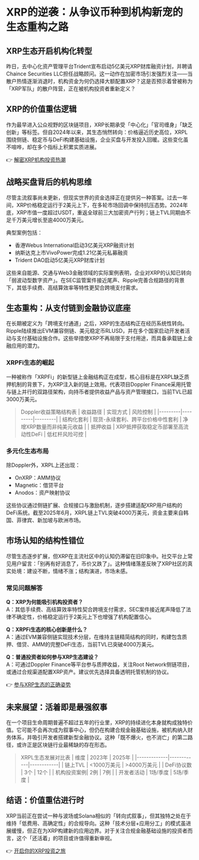 # XRP的逆袭：从争议币种到机构新宠的生态重构之路

## XRP生态开启机构化转型

昨日，去中心化资产管理平台Trident宣布启动5亿美元XRP财库融资计划，并聘请Chaince Securities LLC担任战略顾问。这一动作在加密市场引发强烈关注——当散户热情逐渐消退时，机构资金为何仍选择大额配置XRP？这是否预示着曾被称为「XRP军队」的散户阵营，正在被机构投资者重新定义？

## XRP的价值重估逻辑

作为最早进入公众视野的区块链项目，XRP长期承受「中心化」「官司缠身」「缺乏创新」等标签。但自2024年以来，其生态悄然转向：价格逼近历史高位，XRPL围绕侧链、稳定币与DeFi构建基础设施，企业买盘与开发投入回暖。这些变化虽不喧哗，却在多个指标上积累实质进展。

👉 [解密XRP机构投资热潮](https://bit.ly/okx_welcome)

## 战略买盘背后的机构思维

尽管主流叙事尚未更新，但现实世界的资金选择正在提供另一种答案。过去一年间，XRP价格稳定运行于2美元上下，在多轮市场回调中保持抗压态势。2024年底，XRP市值一度超过USDT，重返全球前三大加密资产行列；链上TVL同期由不足千万美元增长至逾4000万美元。

典型案例包括：
- 香港Webus International启动3亿美元XRP融资计划
- 纳斯达克上市VivoPower完成1.21亿美元私募融资
- Trident DAO启动5亿美元XRP财库计划

这些来自能源、交通与Web3金融领域的实际案例表明，企业对XRP的认知已转向「弱波动型数字资产」。在SEC监管案件接近尾声、Ripple完善合规路径的背景下，其低手续费、高结算效率等特性更契合跨境支付需求。

## 生态重构：从支付链到金融协议底座

在长期被定义为「跨境支付通道」之后，XRP的生态结构正在经历系统性转向。Ripple陆续推出EVM兼容侧链、美元稳定币RLUSD，并在多个国家启动开发者活动与支付基础设施合作。这些举措使XRP不再局限于支付用途，而具备承载链上金融应用的潜力。

### XRPFi生态的崛起

一种被称作「XRPFi」的新型链上金融结构正在成型，核心目标是在XRPL缺乏质押机制的背景下，为XRP注入新的链上效用。代表项目Doppler Finance采用托管与链上并行的双路径架构，向持币者提供收益产品与资产管理接口，当前TVL已超3000万美元。

> Doppler收益策略结构表
| 收益路径 | 实现方式 | 风险控制 |
|---------|---------|---------|
| 结构化套利 | 现货-永续套利、跨平台价格中性套利 | 净增XRP数量而非纯美元收益 |
| 抵押收益 | XRP抵押获取稳定币部署至高流动性DeFi | 低杠杆风险可控 |

### 多元化生态布局
除Doppler外，XRPL上还出现：
- OnXRP：AMM协议
- Magnetic：借贷平台
- Anodos：资产映射协议

这些协议通过侧链扩展、合规接口与激励机制，逐步搭建适配XRP用户结构的DeFi系统。截至2025年6月，XRPL链上TVL突破4000万美元，资金主要来自韩国、菲律宾、新加坡与欧洲市场。

## 市场认知的结构性错位

尽管生态逐步扩展，但XRP在主流社区中的认知仍滞留在旧印象中。社交平台上常见用户留言：「别再有好消息了，币价又跌了」。这种情绪落差反映了XRP社区的真实处境：建设不断，情绪不涨；结构演进，市场未感。

### 常见问题解答

**Q：XRP为何能吸引机构投资者？**  
A：其低手续费、高结算效率特性契合跨境支付需求，SEC案件接近尾声降低了法律不确定性，价格稳定运行于2美元上下也增强了机构配置信心。

**Q：XRPFi生态的核心创新是什么？**  
A：通过EVM兼容侧链实现技术分层，在维持主链精简结构的同时，构建包含质押、借贷、AMM的完整DeFi生态，当前TVL已突破4000万美元。

**Q：普通投资者如何参与XRP生态建设？**  
A：可通过Doppler Finance等平台参与质押收益，关注Root Network侧链项目，或通过合规渠道配置XRP资产。建议优先选择具备透明托管机制的协议。

👉 [参与XRP生态的正确姿势](https://bit.ly/okx_welcome)

## 未来展望：活着即是最强叙事

在一个项目生命周期普遍不超过五年的行业里，XRP的持续进化本身就构成独特价值。它可能不会再次成为叙事中心，但仍在构建合规金融基础设施，被机构纳入财务体系，并吸引开发者搭建新型金融协议。这种「既不爆火，也不消亡」的第二路径，或许正是区块链行业最稀缺的存在形态。

> XRPL生态发展对比表
| 维度        | 2023年      | 2025年      |
|-------------|------------|------------|
| 链上TVL     | <1000万美元 | >4000万美元 |
| DeFi协议数  | 3个        | 12个       |
| 机构投资案例| 2例        | 7例        |
| 开发者活动  | 1场/季度   | 5场/季度   |

## 结语：价值重估进行时

XRP当前正在尝试一种与波场或Solana相似的「转向式叙事」，但其独特之处在于维持「低费用、高确定性」的合规导向。这种「技术分层+应用分工」的模式虽进展缓慢，但正在为XRP构建新的应用边界。对于关注合规金融基础设施的投资者而言，这个「还活着」的项目或许值得重新审视。

👉 [开启你的XRP投资之旅](https://bit.ly/okx_welcome)